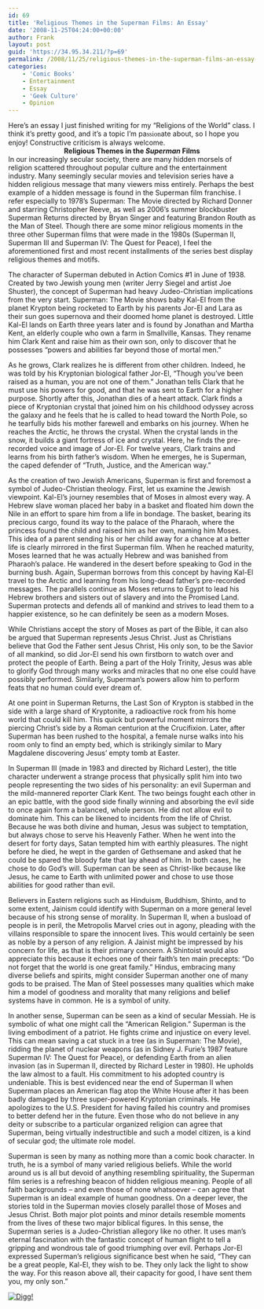 ```yaml
---
id: 69
title: 'Religious Themes in the Superman Films: An Essay'
date: '2008-11-25T04:24:00+00:00'
author: Frank
layout: post
guid: 'https://34.95.34.211/?p=69'
permalink: /2008/11/25/religious-themes-in-the-superman-films-an-essay-html/
categories:
    - 'Comic Books'
    - Entertainment
    - Essay
    - 'Geek Culture'
    - Opinion
---
```


<div src="v5">Here’s an essay I just finished writing for my “Religions of the World” class. I think it’s pretty good, and it’s a topic I’m pa<span style=";font-family:georgia;font-size:100%;">ssion</span>ate about, so I hope you enjoy! Constructive criticism is always welcome. <div style="text-align: center; font-weight: bold;">Religious Themes in the <span style="font-style: italic;">Superman</span> Films</div>In our increasingly secular society, there are many hidden morsels of religion scattered throughout popular culture and the entertainment industry. Many seemingly secular movies and television series have a hidden religious message that many viewers miss entirely. Perhaps the best example of a hidden message is found in the Superman film franchise. I refer especially to 1978’s Superman: The Movie directed by Richard Donner and starring Christopher Reeve, as well as 2006’s summer blockbuster Superman Returns directed by Bryan Singer and featuring Brandon Routh as the Man of Steel. Though there are some minor religious moments in the three other Superman films that were made in the 1980s (Superman II, Superman III and Superman IV: The Quest for Peace), I feel the aforementioned first and most recent installments of the series best display religious themes and motifs.

 The character of Superman debuted in Action Comics #1 in June of 1938. Created by two Jewish young men (writer Jerry Siegel and artist Joe Shuster), the concept of Superman had heavy Judeo-Christian implications from the very start. Superman: The Movie shows baby Kal-El from the planet Krypton being rocketed to Earth by his parents Jor-El and Lara as their sun goes supernova and their doomed home planet is destroyed. Little Kal-El lands on Earth three years later and is found by Jonathan and Martha Kent, an elderly couple who own a farm in Smallville, Kansas. They rename him Clark Kent and raise him as their own son, only to discover that he possesses “powers and abilities far beyond those of mortal men.”

 As he grows, Clark realizes he is different from other children. Indeed, he was told by his Kryptonian biological father Jor-El, “Though you’ve been raised as a human, you are not one of them.” Jonathan tells Clark that he must use his powers for good, and that he was sent to Earth for a higher purpose. Shortly after this, Jonathan dies of a heart attack. Clark finds a piece of Kryptonian crystal that joined him on his childhood odyssey across the galaxy and he feels that he is called to head toward the North Pole, so he tearfully bids his mother farewell and embarks on his journey. When he reaches the Arctic, he throws the crystal. When the crystal lands in the snow, it builds a giant fortress of ice and crystal. Here, he finds the pre-recorded voice and image of Jor-El. For twelve years, Clark trains and learns from his birth father’s wisdom. When he emerges, he is Superman, the caped defender of “Truth, Justice, and the American way.”

 As the creation of two Jewish Americans, Superman is first and foremost a symbol of Judeo-Christian theology. First, let us examine the Jewish viewpoint. Kal-El’s journey resembles that of Moses in almost every way. A Hebrew slave woman placed her baby in a basket and floated him down the Nile in an effort to spare him from a life in bondage. The basket, bearing its precious cargo, found its way to the palace of the Pharaoh, where the princess found the child and raised him as her own, naming him Moses. This idea of a parent sending his or her child away for a chance at a better life is clearly mirrored in the first Superman film. When he reached maturity, Moses learned that he was actually Hebrew and was banished from Pharaoh’s palace. He wandered in the desert before speaking to God in the burning bush. Again, Superman borrows from this concept by having Kal-El travel to the Arctic and learning from his long-dead father’s pre-recorded messages. The parallels continue as Moses returns to Egypt to lead his Hebrew brothers and sisters out of slavery and into the Promised Land. Superman protects and defends all of mankind and strives to lead them to a happier existence, so he can definitely be seen as a modern Moses.

 While Christians accept the story of Moses as part of the Bible, it can also be argued that Superman represents Jesus Christ. Just as Christians believe that God the Father sent Jesus Christ, His only son, to be the Savior of all mankind, so did Jor-El send his own firstborn to watch over and protect the people of Earth. Being a part of the Holy Trinity, Jesus was able to glorify God through many works and miracles that no one else could have possibly performed. Similarly, Superman’s powers allow him to perform feats that no human could ever dream of.

 At one point in Superman Returns, the Last Son of Krypton is stabbed in the side with a large shard of Kryptonite, a radioactive rock from his home world that could kill him. This quick but powerful moment mirrors the piercing Christ’s side by a Roman centurion at the Crucifixion. Later, after Superman has been rushed to the hospital, a female nurse walks into his room only to find an empty bed, which is strikingly similar to Mary Magdalene discovering Jesus’ empty tomb at Easter.

 In Superman III (made in 1983 and directed by Richard Lester), the title character underwent a strange process that physically split him into two people representing the two sides of his personality: an evil Superman and the mild-mannered reporter Clark Kent. The two beings fought each other in an epic battle, with the good side finally winning and absorbing the evil side to once again form a balanced, whole person. He did not allow evil to dominate him. This can be likened to incidents from the life of Christ. Because he was both divine and human, Jesus was subject to temptation, but always chose to serve his Heavenly Father. When he went into the desert for forty days, Satan tempted him with earthly pleasures. The night before he died, he wept in the garden of Gethsemane and asked that he could be spared the bloody fate that lay ahead of him. In both cases, he chose to do God’s will. Superman can be seen as Christ-like because like Jesus, he came to Earth with unlimited power and chose to use those abilities for good rather than evil.

 Believers in Eastern religions such as Hinduism, Buddhism, Shinto, and to some extent, Jainism could identify with Superman on a more general level because of his strong sense of morality. In Superman II, when a busload of people is in peril, the Metropolis Marvel cries out in agony, pleading with the villains responsible to spare the innocent lives. This would certainly be seen as noble by a person of any religion. A Jainist might be impressed by his concern for life, as that is their primary concern. A Shintoist would also appreciate this because it echoes one of their faith’s ten main precepts: “Do not forget that the world is one great family.” Hindus, embracing many diverse beliefs and spirits, might consider Superman another one of many gods to be praised. The Man of Steel possesses many qualities which make him a model of goodness and morality that many religions and belief systems have in common. He is a symbol of unity.

 In another sense, Superman can be seen as a kind of secular Messiah. He is symbolic of what one might call the “American Religion.” Superman is the living embodiment of a patriot. He fights crime and injustice on every level. This can mean saving a cat stuck in a tree (as in Superman: The Movie), ridding the planet of nuclear weapons (as in Sidney J. Furie’s 1987 feature Superman IV: The Quest for Peace), or defending Earth from an alien invasion (as in Superman II, directed by Richard Lester in 1980). He upholds the law almost to a fault. His commitment to his adopted country is undeniable. This is best evidenced near the end of Superman II when Superman places an American flag atop the White House after it has been badly damaged by three super-powered Kryptonian criminals. He apologizes to the U.S. President for having failed his country and promises to better defend her in the future. Even those who do not believe in any deity or subscribe to a particular organized religion can agree that Superman, being virtually indestructible and such a model citizen, is a kind of secular god; the ultimate role model.

 Superman is seen by many as nothing more than a comic book character. In truth, he is a symbol of many varied religious beliefs. While the world around us is all but devoid of anything resembling spirituality, the Superman film series is a refreshing beacon of hidden religious meaning. People of all faith backgrounds – and even those of none whatsoever – can agree that Superman is an ideal example of human goodness. On a deeper lever, the stories told in the Superman movies closely parallel those of Moses and Jesus Christ. Both major plot points and minor details resemble moments from the lives of these two major biblical figures. In this sense, the Superman series is a Judeo-Christian allegory like no other. It uses man’s eternal fascination with the fantastic concept of human flight to tell a gripping and wondrous tale of good triumphing over evil. Perhaps Jor-El expressed Superman’s religious significance best when he said, “They can be a great people, Kal-El, they wish to be. They only lack the light to show the way. For this reason above all, their capacity for good, I have sent them you, my only son.”

[![Digg!](http://digg.com/img/badges/100x20-digg-button.gif)  ](http://digg.com/)

</div>